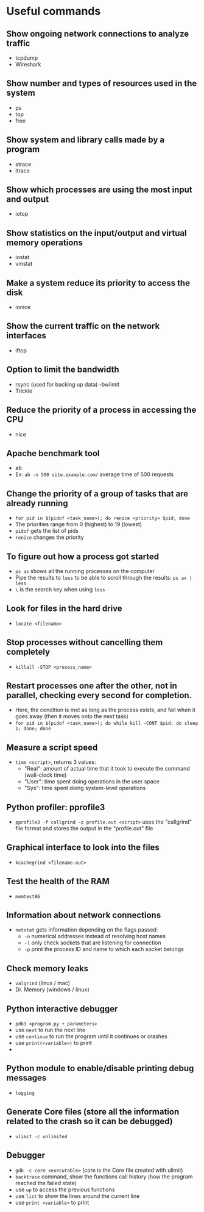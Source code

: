 # Useful commands

## Show ongoing network connections to analyze traffic
- tcpdump
- Wireshark

## Show number and types of resources used in the system
- ps
- top
- free

## Show system and library calls made by a program
- strace
- ltrace

## Show which processes are using the most input and output
- iotop

## Show statistics on the input/output and virtual memory operations
- iostat
- vmstat

## Make a system reduce its priority to access the disk
- ionice

## Show the current traffic on the network interfaces
- iftop

## Option to limit the bandwidth
- rsync (used for backing up data) -bwlimit
- Trickle

## Reduce the priority of a process in accessing the CPU
- nice

## Apache benchmark tool
- ab 
- Ex: `ab -n 500 site.example.com/` average time of 500 requests

## Change the priority of a group of tasks that are already running
- `for pid in $(pidof <task_name>); do renice <priority> $pid; done`
- The priorities range from 0 (highest) to 19 (lowest)
- `pidof` gets the list of pids
- `renice` changes the priority

## To figure out how a process got started
- `ps ax` shows all the running processes on the computer
- Pipe the results to `less` to be able to scroll through the results: `ps ax | less`
- `\` is the search key when using `less`

## Look for files in the hard drive
- `locate <filename>`

## Stop processes without cancelling them completely
- `killall -STOP <process_name>`

## Restart processes one after the other, not in parallel, checking every second for completion.
- Here, the condition is met as long as the process exists, and fail when it goes away (then it moves onto the next task)
- `for pid in $(pidof <task_name>); do while kill -CONT $pid; do sleep 1; done; done`

## Measure a script speed
- `time <script>`, returns 3 values:
  - "Real": amount of actual time that it took to execute the command (wall-clock time)
  - "User": time spent doing operations in the user space
  - "Sys": time spent doing system-level operations

## Python profiler: pprofile3
- `pprofile3 -f callgrind -o profile.out <script>` uses the "callgrind" file format and stores the output in the "profile.out" file

## Graphical interface to look into the files
- `kcachegrind <filename.out>`

## Test the health of the RAM
- `memtest86`

## Information about network connections
- `netstat` gets information depending on the flags passed:
  - `-n` numerical addresses instead of resolving host names
  - `-l` only check sockets that are listening for connection
  - `-p` print the process ID and name to which each socket belongs

## Check memory leaks
- `valgrind` (linux / mac)
- Dr. Memory (windows / linux)

## Python interactive debugger
- `pdb3 <program.py + parameters>`
- use `next` to run the next line
- use `continue` to run the program until it continues or crashes
- use `print(<variable>)` to print
- 

## Python module to enable/disable printing debug messages
- `logging`

## Generate Core files (store all the information related to the crash so it can be debugged)
- `ulimit -c unlimited` 

## Debugger
- `gdb -c core <executable>` (core is the Core file created with ulimit)
- `backtrace` command, show the functions call history (how the program reached the failed state)
- use `up` to access the previous functions
- use `list` to show the lines around the current line
- use `print <variable>` to print


